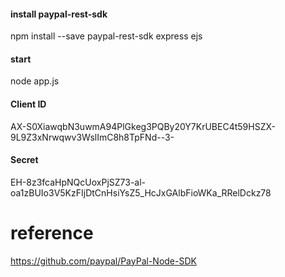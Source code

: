 
#### install paypal-rest-sdk
npm install --save  paypal-rest-sdk express ejs

#### start
node app.js


#### Client ID
AX-S0XiawqbN3uwmA94PlGkeg3PQBy20Y7KrUBEC4t59HSZX-9L9Z3xNrwqwv3WslImC8h8TpFNd--3-
#### Secret
EH-8z3fcaHpNQcUoxPjSZ73-al-oa1zBUIo3V5KzFIjDtCnHsiYsZ5_HcJxGAlbFioWKa_RRelDckz78



# reference
https://github.com/paypal/PayPal-Node-SDK
